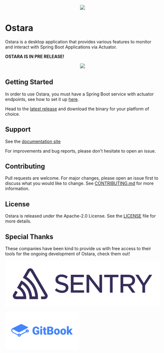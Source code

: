 <p align="center">
    <a href="https://ostara.dev/">
    <img src="https://github.com/krud-dev/ostara/blob/master/assets/logo.png?raw=true">
    </a>
</p>

# Ostara

Ostara is a desktop application that provides various features to monitor and interact with Spring Boot Applications via Actuator.

**OSTARA IS IN PRE RELEASE!**

<p align="center">
    <img src="https://github.com/krud-dev/ostara/blob/master/assets/screenshots/instance-dashboard.png?raw=true">
</p>

## Getting Started

In order to use Ostara, you must have a Spring Boot service with actuator endpoints, see how to set it up [here](https://www.baeldung.com/spring-boot-actuators).

Head to the [latest release](https://github.com/krud-dev/ostara/releases/latest) and download the binary for your platform of choice.

## Support

See the [documentation site](https://docs.ostara.dev/)

For improvements and bug reports, please don't hesitate to open an issue.

## Contributing

Pull requests are welcome. For major changes, please open an issue first to discuss what you would like to change. See [CONTRIBUTING.md](CONTRIBUTING.md) for more information.

## License

Ostara is released under the Apache-2.0 License. See the [LICENSE](LICENSE) file for more details.

## Special Thanks
These companies have been kind to provide us with free access to their tools for the ongoing development of Ostara, check them out!

[![Sentry](./.github/assets/sentry.svg)](https://sentry.io)


[![Gitbook](./.github/assets/gitbook.svg)](https://www.gitbook.com/)
